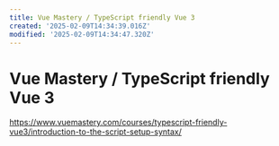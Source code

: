 ```yaml
---
title: Vue Mastery / TypeScript friendly Vue 3
created: '2025-02-09T14:34:39.016Z'
modified: '2025-02-09T14:34:47.320Z'
---
```


# Vue Mastery / TypeScript friendly Vue 3

https://www.vuemastery.com/courses/typescript-friendly-vue3/introduction-to-the-script-setup-syntax/ 
